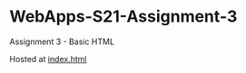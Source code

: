 # WebApps-S21-Assignment-3
Assignment 3 - Basic HTML

Hosted at [index.html](https://44-563-web-apps-s21.github.io/webapps-s21-assignment-3-Satyachowdary97/.)